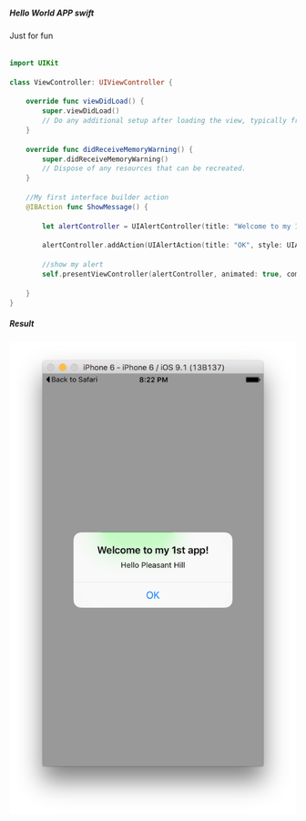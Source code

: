##### Hello World APP swift 
Just for fun


```Swift

import UIKit

class ViewController: UIViewController {

    override func viewDidLoad() {
        super.viewDidLoad()
        // Do any additional setup after loading the view, typically from a nib.
    }

    override func didReceiveMemoryWarning() {
        super.didReceiveMemoryWarning()
        // Dispose of any resources that can be recreated.
    }

    //My first interface builder action
    @IBAction func ShowMessage() {
        
        let alertController = UIAlertController(title: "Welcome to my 1st app!", message: "Hello Pleasant Hill", preferredStyle: UIAlertControllerStyle.Alert)
        
        alertController.addAction(UIAlertAction(title: "OK", style: UIAlertActionStyle.Default, handler: nil))
        
        //show my alert
        self.presentViewController(alertController, animated: true, completion: nil)
        
    }
}
```
##### Result 

![alt text](https://github.com/JeffShomali/Practice/blob/master/iOS_Swift/Welcome/Result.png?raw=true "Result")

